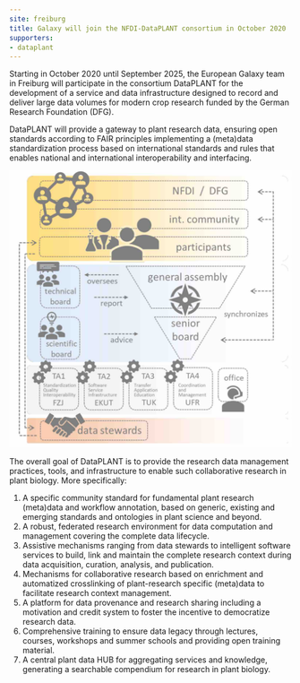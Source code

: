 ```yaml
---
site: freiburg
title: Galaxy will join the NFDI-DataPLANT consortium in October 2020
supporters:
- dataplant
---
```


Starting in October 2020 until September 2025, the European Galaxy team in Freiburg will participate in the consortium DataPLANT for
the development of a service and data infrastructure designed to record and deliver large data volumes for modern crop research funded by the German Research Foundation (DFG).

DataPLANT will provide a gateway to plant research data, ensuring open standards according to FAIR principles implementing a
(meta)data standardization process based on international standards and rules that enables national and international interoperability and interfacing.

![DataPLANT](/assets/media/2020-08-22-dataPLANT.jpg)

The overall goal of DataPLANT is to provide the research data management practices, tools, and infrastructure to enable such
collaborative research in plant biology. More specifically:

1. A specific community standard for fundamental plant research (meta)data and workflow annotation, based on generic, existing and emerging standards and ontologies in plant science and beyond.
2. A robust, federated research environment for data computation and management covering the complete data lifecycle.
3. Assistive mechanisms ranging from data stewards to intelligent software services to build, link and maintain the complete research context during data acquisition, curation, analysis, and publication.
4. Mechanisms for collaborative research based on enrichment and automatized crosslinking of plant-research specific (meta)data to facilitate research context management.
5. A platform for data provenance and research sharing including a motivation and credit system to foster the incentive to democratize research data.
6. Comprehensive training to ensure data legacy through lectures, courses, workshops and summer schools and providing open training material.
7. A central plant data HUB for aggregating services and knowledge, generating a searchable compendium for research in plant biology.
